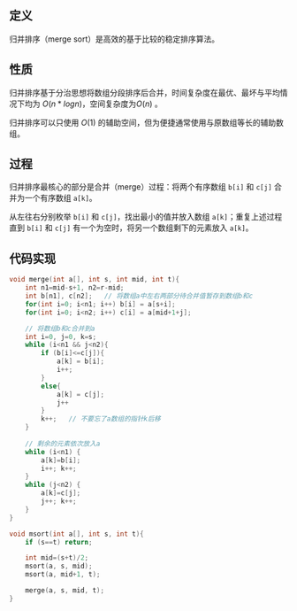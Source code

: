 
## 定义

归并排序（merge sort）是高效的基于比较的稳定排序算法。

## 性质
归并排序基于分治思想将数组分段排序后合并，时间复杂度在最优、最坏与平均情况下均为 $O(n*log{n})$，空间复杂度为$O(n)$ 。

归并排序可以只使用 $O(1)$ 的辅助空间，但为便捷通常使用与原数组等长的辅助数组。

## 过程
归并排序最核心的部分是合并（merge）过程：将两个有序数组 `b[i]` 和 `c[j]` 合并为一个有序数组 `a[k]`。

从左往右分别枚举 `b[i]` 和 `c[j]`，找出最小的值并放入数组 `a[k]`；重复上述过程直到 `b[i]` 和 `c[j]` 有一个为空时，将另一个数组剩下的元素放入 `a[k]`。

## 代码实现
```cpp
void merge(int a[], int s, int mid, int t){
	int n1=mid-s+1, n2=r-mid;
	int b[n1], c[n2];   // 将数组a中左右两部分待合并值暂存到数组b和c
	for(int i=0; i<n1; i++) b[i] = a[s+i];
	for(int i=0; i<n2; i++) c[i] = a[mid+1+j];

	// 将数组b和c合并到a
	int i=0, j=0, k=s;
	while (i<n1 && j<n2){
		if (b[i]<=c[j]){
			a[k] = b[i];
			i++; 
		}
		else{
			a[k] = c[j];
			j++
		}
		k++;   // 不要忘了a数组的指针k后移
	}
	
	// 剩余的元素依次放入a
	while (i<n1) { 
		a[k]=b[i]; 
		i++; k++;
	}
	while (j<n2) { 
		a[k]=c[j]; 
		j++; k++;
	}
}

void msort(int a[], int s, int t){
	if (s==t) return;

	int mid=(s+t)/2;
	msort(a, s, mid);
	msort(a, mid+1, t);

	merge(a, s, mid, t);
}
```



<!--stackedit_data:
eyJoaXN0b3J5IjpbMTE2MzI0NjczOSwxNzE2NzYyMjg2LDE1MD
Y0NDMxMSwxNjMzNTc4MjIzLDIwNDAyOTc2MjJdfQ==
-->